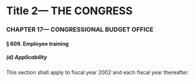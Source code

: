 
# Title 2— THE CONGRESS
### CHAPTER 17— CONGRESSIONAL BUDGET OFFICE
#### § 609. Employee training
##### (d) Applicability

This section shall apply to fiscal year 2002 and each fiscal year thereafter.
